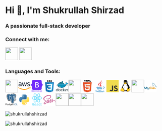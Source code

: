 # Hi 👋, I'm Shukrullah Shirzad

### A passionate full-stack developer

### Connect with me:

<a href="https://twitter.com/cooolcoder"><img src="https://raw.githubusercontent.com/rahuldkjain/github-profile-readme-generator/master/src/images/icons/Social/twitter.svg" height="40" width="40"/></a>
<a href="https://linkedin.com/in/shukrullahshirzad"><img src="https://raw.githubusercontent.com/rahuldkjain/github-profile-readme-generator/master/src/images/icons/Social/linked-in-alt.svg" height="40" width="40"/></a>

### Languages and Tools:

<a href="https://appwrite.io"><img src="https://www.vectorlogo.zone/logos/appwriteio/appwriteio-icon.svg" height="40" width="40"/></a><a href="https://aws.amazon.com"><img src="https://raw.githubusercontent.com/devicons/devicon/master/icons/amazonwebservices/amazonwebservices-original-wordmark.svg" height="40" width="40"/></a><a href="https://getbootstrap.com"><img src="https://raw.githubusercontent.com/devicons/devicon/master/icons/bootstrap/bootstrap-plain-wordmark.svg" height="40" width="40"/></a><a href="https://www.w3schools.com/css/"><img src="https://raw.githubusercontent.com/devicons/devicon/master/icons/css3/css3-original-wordmark.svg" height="40" width="40"/></a><a href="https://www.docker.com/"><img src="https://raw.githubusercontent.com/devicons/devicon/master/icons/docker/docker-original-wordmark.svg" height="40" width="40"/></a><a href="https://git-scm.com/"><img src="https://www.vectorlogo.zone/logos/git-scm/git-scm-icon.svg" height="40" width="40"/></a><a href="https://www.w3.org/html/"><img src="https://raw.githubusercontent.com/devicons/devicon/master/icons/html5/html5-original-wordmark.svg" height="40" width="40"/></a><a href="https://www.java.com"><img src="https://raw.githubusercontent.com/devicons/devicon/master/icons/java/java-original.svg" height="40" width="40"/></a><a href="https://developer.mozilla.org/en-US/docs/Web/JavaScript"><img src="https://raw.githubusercontent.com/devicons/devicon/master/icons/javascript/javascript-original.svg" height="40" width="40"/></a><a href="https://www.linux.org/"><img src="https://raw.githubusercontent.com/devicons/devicon/master/icons/linux/linux-original.svg" height="40" width="40"/></a><a href="https://www.microsoft.com/en-us/sql-server"><img src="https://www.svgrepo.com/show/303229/microsoft-sql-server-logo.svg" height="40" width="40"/></a><a href="https://www.mysql.com/"><img src="https://raw.githubusercontent.com/devicons/devicon/master/icons/mysql/mysql-original-wordmark.svg" height="40" width="40"/></a><a href="https://www.postgresql.org"><img src="https://raw.githubusercontent.com/devicons/devicon/master/icons/postgresql/postgresql-original-wordmark.svg" height="40" width="40"/></a><a href="https://www.python.org"><img src="https://raw.githubusercontent.com/devicons/devicon/master/icons/python/python-original.svg" height="40" width="40"/></a><a href="https://reactjs.org/"><img src="https://raw.githubusercontent.com/devicons/devicon/master/icons/react/react-original-wordmark.svg" height="40" width="40"/></a><a href="https://sass-lang.com"><img src="https://raw.githubusercontent.com/devicons/devicon/master/icons/sass/sass-original.svg" height="40" width="40"/></a><a href="https://www.selenium.dev"><img src="https://raw.githubusercontent.com/detain/svg-logos/780f25886640cef088af994181646db2f6b1a3f8/svg/selenium-logo.svg" height="40" width="40"/></a><a href="https://spring.io/"><img src="https://www.vectorlogo.zone/logos/springio/springio-icon.svg" height="40" width="40"/></a><a href="https://tailwindcss.com/"><img src="https://www.vectorlogo.zone/logos/tailwindcss/tailwindcss-icon.svg" height="40" width="40"/></a>

![shukrullahshirzad](https://github-readme-stats.vercel.app/api?username=shukrullahshirzad&show_icons=true&locale=en)

![shukrullahshirzad](https://github-readme-streak-stats.herokuapp.com/?user=shukrullahshirzad&)
